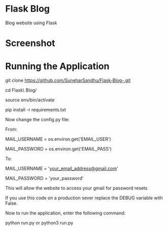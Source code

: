 # Flask Blog
Blog website using Flask 

# Screenshot 




# Running the Application 

git clone https://github.com/SuneharSandhu/Flask-Blog-.git

cd Flask\ Blog/

source env/bin/activate

pip install -r requirements.txt

Now change the config.py file:

From:

MAIL_USERNAME = os.environ.get('EMAIL_USER')

MAIL_PASSWORD = os.environ.get('EMAIL_PASS') 

To:

MAIL_USERNAME = 'your_email_address@gmail.com'

MAIL_PASSWORD = 'your_password'

This will allow the website to access your gmail for password resets

If you use this code on a production sever replace the DEBUG variable with False.

Now to run the application, enter the following command:

python run.py or python3 run.py



